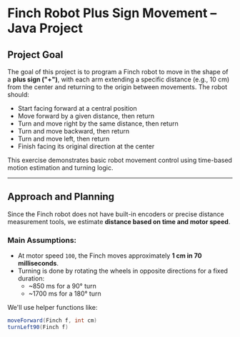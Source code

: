 # Finch Robot Plus Sign Movement – Java Project

## Project Goal

The goal of this project is to program a Finch robot to move in the shape of a **plus sign ("+")**, with each arm extending a specific distance (e.g., 10 cm) from the center and returning to the origin between movements. The robot should:

- Start facing forward at a central position
- Move forward by a given distance, then return
- Turn and move right by the same distance, then return
- Turn and move backward, then return
- Turn and move left, then return
- Finish facing its original direction at the center

This exercise demonstrates basic robot movement control using time-based motion estimation and turning logic.

---

## Approach and Planning

Since the Finch robot does not have built-in encoders or precise distance measurement tools, we estimate **distance based on time and motor speed**.

### Main Assumptions:

- At motor speed `100`, the Finch moves approximately **1 cm in 70 milliseconds**.
- Turning is done by rotating the wheels in opposite directions for a fixed duration:
  - ~850 ms for a 90° turn
  - ~1700 ms for a 180° turn

We'll use helper functions like:

```java
moveForward(Finch f, int cm)
turnLeft90(Finch f)
